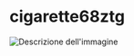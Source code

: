 # cigarette68ztg
![Descrizione dell'immagine](.[/immagini/nome_immagine.jpg](https://github.com/Naaa4p/cigarette68ztg/blob/main/esame%20_2..jpg))
